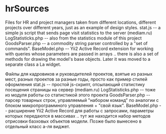 # hrSources

Files for HR and project managers taken from different locations, different projects over different years, just as an example of design styles.
stat.js -- a simple js script that sends page visit statistics to the server (mediam.ru)
LogStatisticks.php -- also from the statistics module of this project
GoodsParser.php -- a commodity string parser controlled by a "set of commands".
BaseModel.php -- Yii2 Active Record extension for working with queries whose parameters are passed in arrays
.. there is also a set of methods for drawing the model's base objects. Later it was moved to a separate class a La widget.

Файлы для кадровиков и руководителей проектов, взятые из разных мест, разных проектов за разные годы, просто как пример стилей оформления
stat.js -- простой js-скрипт, отсылающий статистику посещения страницы на сервер (mediam.ru)
LogStatisticks.php -- тоже из модуля работы со статистикой этого проекта
GoodsParser.php -- парсер товарных строк, управляемый "набором команд" по аналогии с блоком микропрограммного управления + "свой язык".
BaseModel.php -- расширение Yii2 Active Record для работы с запросами, параметры которых передаются в массивах
  .. тут же находится набор методов отрисовки базховых объектов модели. Позже было вынесено в отдельный класс а-ля виджет.
